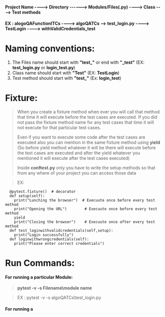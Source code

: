 #### Project Name ----> Directory ------> Modules/Files(.py) ----> Class ----> Test methods
#### EX : alogoQAFunctionlTCs ----> algoQATCs --> test_login.py ----> TestLogin ----> withValidCredentials_test

# Naming conventions:
1. The Files name should start with **"test_"** or end with **"_test"** (EX: **test_login.py** or **login_test.py**)
2. Class name should start with **"Test"** (EX: **TestLogin**)
3. Test method should start with **"test_"** (Ex: **login_test**)


# Fixture:
> When you create a fixture method when ever you will call that method that time it will execute before the test cases are executed. If you did not pass the fixture method name for any test cases that time it will not execute for that particular test cases.
> 
> Even if you want to execute some code after the test cases are executed also you can mention in the same fixture method using **yield** (So before yield method whatever it will be there will execute before the test cases are executed and after the yield whatever you mentioned it will execute after the test cases executed)
>
> Inside **conftest.py** only you have to write the setup methods so that from any where of your project you can access those data

> EX:
> 
      @pytest.fixture()  # decorator
      def setup(self):   
        print("Lunching the browser")  # Execuute once before every test method
        print("Opening the URL")        # Execuute once before every test method
        yield
        print("Closing the browser")    # Execuute once after every test method
      def test_loginwithvalidcredentials(self,setup):
        print("Login successfully")
      def loginwithwrongcredentials(self):
        print("Please enter correct credentials")


# Run Commands:
#### For running a particular Module:
> **pytest -v -s Filename\module name**

> EX : pytest -v -s algoQATCs\test_login.py


#### For running a
